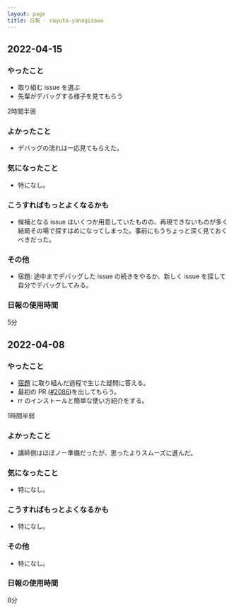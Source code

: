 ```yaml
---
layout: page
title: 日報 - nayuta-yanagisawa
---
```


## 2022-04-15

### やったこと

* 取り組む issue を選ぶ
* 先輩がデバッグする様子を見てもらう

2時間半弱

### よかったこと

* デバッグの流れは一応見てもらえた。

### 気になったこと

* 特になし。

### こうすればもっとよくなるかも

* 候補となる issue はいくつか用意していたものの、再現できないものが多く結局その場で探すはめになってしまった。事前にもうちょっと深く見ておくべきだった。

### その他

* 宿題: 途中までデバッグした issue の続きをやるか、新しく issue を探して自分でデバッグしてみる。

### 日報の使用時間

5分


## 2022-04-08

### やったこと

* [宿題](https://nayuta-yanagisawa.hatenablog.com/entry/learning-mysql-mariadb-debugging-by-example) に取り組んだ過程で生じた疑問に答える。
* 最初の PR ([#2086](https://github.com/MariaDB/server/pull/2086))を出してもらう。
* rr のインストールと簡単な使い方紹介をする。

1時間半弱

### よかったこと

* 講師側はほぼノー準備だったが、思ったよりスムーズに進んだ。

### 気になったこと

* 特になし。

### こうすればもっとよくなるかも

* 特になし。

### その他

* 特になし。

### 日報の使用時間

8分
